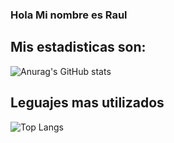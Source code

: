 ### Hola Mi nombre es Raul

## Mis estadisticas son:
![Anurag's GitHub stats](https://github-readme-stats.vercel.app/api?username=diorel&show_icons=true&theme=dark)


## Leguajes mas utilizados 

![Top Langs](https://github-readme-stats.vercel.app/api/top-langs/?username=diorel&langs_count=8&show_icons=true&theme=dark)
